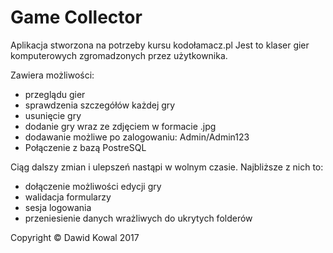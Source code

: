 # Game Collector
Aplikacja stworzona na potrzeby kursu kodołamacz.pl
Jest to klaser gier komputerowych zgromadzonych przez użytkownika. 

Zawiera możliwości:
* przeglądu gier
* sprawdzenia szczegółów każdej gry
* usunięcie gry
* dodanie gry wraz ze zdjęciem w formacie .jpg
* dodawanie możliwe po zalogowaniu: Admin/Admin123
* Połączenie z bazą PostreSQL

Ciąg dalszy zmian i ulepszeń nastąpi w wolnym czasie.
Najbliższe z nich to:
* dołączenie możliwości edycji gry
* walidacja formularzy
* sesja logowania
* przeniesienie danych wrażliwych do ukrytych folderów

Copyright © Dawid Kowal 2017
